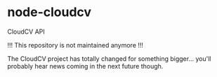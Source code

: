 # node-cloudcv
CloudCV API

!!! This repository is not maintained anymore !!!

The CloudCV project has totally changed for something bigger... you'll probably hear news coming in the next future though.
